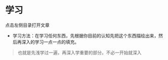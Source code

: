 # 学习

点击左侧目录打开文章



* 学习方法：在学习任何东西，先根据你目前的认知先把这个东西描绘出来，然后再深入的学习一点一点的填充。

> 也就是先浅学过一遍，再深入学重要的部分。不必一开始就深入